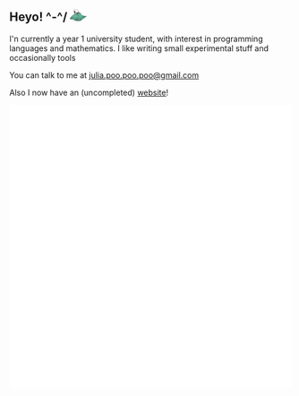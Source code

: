 ## Heyo! ^-^/ <img src="./rsrc/skykid.svg" style="height:1em">

I'n currently a year 1 university student, with interest in programming languages and mathematics. I like writing small experimental stuff and occasionally tools

You can talk to me at julia.poo.poo.poo@gmail.com

Also I now have an (uncompleted) [website](https://juliapoo.github.io)! 

[![GitHub Metrics](https://github.com/juliapoo/juliapoo/blob/main/github-metrics.svg)](https://github.com/lowlighter/metrics)
